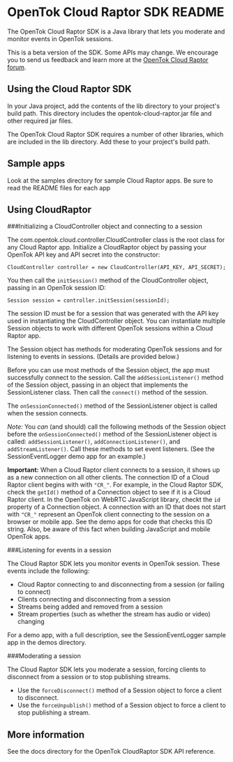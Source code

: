 OpenTok Cloud Raptor SDK README
===============================

The OpenTok Cloud Raptor SDK is a Java library that lets you moderate and monitor events in OpenTok sessions.

This is a beta version of the SDK. Some APIs may change. We encourage you to send us feedback and learn more at
the [OpenTok Cloud Raptor forum](http://www.tokbox.com/forums/cloud-raptor-sdk).

Using the Cloud Raptor SDK
--------------------------

In your Java project, add the contents of the lib directory to your project's build path. This directory
includes the opentok-cloud-raptor.jar file and other required jar files.

The OpenTok Cloud Raptor SDK requires a number of other libraries, which are included in the lib directory.
Add these to your project's build path.

Sample apps
-----------

Look at the samples directory for sample Cloud Raptor apps. Be sure to read the README files for each app

Using CloudRaptor
-----------------

###Initializing a CloudController object and connecting to a session

The com.opentok.cloud.controller.CloudController class is the root class for any Cloud Raptor app. Initialize a CloudRaptor object by 
passing your OpenTok API key and API secret into the constructor:

    CloudController controller = new CloudController(API_KEY, API_SECRET);

You then call the `initSession()` method of the CloudController object, passing in an OpenTok session ID:

    Session session = controller.initSession(sessionId);

The session ID must be for a session that was generated with the API key used in instantiating the CloudController object.
You can instantiate multiple Session objects to work with different OpenTok sessions within a Cloud Raptor app.

The Session object has methods for moderating OpenTok sessions and for listening to events in sessions. (Details are
provided below.)

Before you can use most methods of the Session object, the app must successfully connect to the session. Call the
`addSessionListener()` method of the Session object, passing in an object that implements the SessionListener class.
Then call the `connect()` method of the session.

The `onSessionConnected()` method of the SessionListener object is called when the session connects.

*Note:* You *can* (and should) call the following methods of the Session object before the `onSessionConnected()` method of the
SessionListener object is called: `addSessionListener()`, `addConnectionListener()`, and `addStreamListener()`. Call these
methods to set event listeners. (See the SessionEventLogger demo app for an example.)

**Important:** When a Cloud Raptor client connects to a session, it shows up as a new connection on all other clients.
The connection ID of a Cloud Raptor client begins with with `"CR_"`. For example, in the Cloud Raptor SDK, check the 
`getId()` method of a Connection object to see if it is a Cloud Raptor client. In the OpenTok on WebRTC JavaScript library,
checkt the `id` property of a Connection object. A connection with an ID that does not start with `"CR_"` represent an OpenTok
client connecting to the session on a browser or mobile app. See the demo apps for code that checks this ID string. Also,
be aware of this fact when building JavaScript and mobile OpenTok apps.

###Listening for events in a session

The Cloud Raptor SDK lets you monitor events in OpenTok session. These events include the following:

* Cloud Raptor connecting to and disconnecting from a session (or failing to connect)
* Clients connecting and disconnecting from a session
* Streams being added and removed from a session
* Stream properties (such as whether the stream has audio or video) changing

For a demo app, with a full description, see the SessionEventLogger sample app in the demos directory.

###Moderating a session

The Cloud Raptor SDK lets you moderate a session, forcing clients to disconnect from a session or to
stop publishing streams.

* Use the `forceDisconnect()` method of a Session object to force a client to disconnect.
* Use the `forceUnpublish()` method of a Session object to force a client to stop publishing a stream.

More information
----------------

See the docs directory for the OpenTok CloudRaptor SDK API reference.


